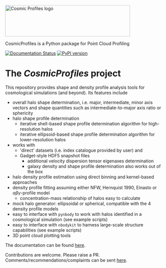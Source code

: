 <img src="https://raw.githubusercontent.com/tibordome/cosmic_profiles/blob/master/info/CProfiles.png" alt="Cosmic Profiles logo" style="height: 100px; width:400px;"/>

CosmicProfiles is a Python package for Point Cloud Profiling

[![Documentation Status](https://readthedocs.org/projects/cosmic-profiles/badge/?version=latest)](https://cosmic-profiles.readthedocs.io/en/latest/?badge=latest) [![PyPI version](https://badge.fury.io/py/cosmic-profiles.svg)](https://badge.fury.io/py/cosmic-profiles)

# The *CosmicProfiles* project

This repository provides shape and density profile analysis tools for cosmological simulations (and beyond). Its features include

- overall halo shape determination, i.e. major, intermediate, minor axis vectors and shape quantities such as intermediate-to-major axis ratio or sphericity
- halo shape profile determination
  - iterative shell-based shape profile determination algorithm for high-resolution halos
  - iterative ellipsoid-based shape profile determination algorithm for lower-resolution halos
- works with
  - 'direct' datasets (i.e. index catalogue provided by user) and
  - Gadget-style HDF5 snapshot files
    - additional velocity dispersion tensor eigenaxes determination
    - galaxy density and shape profile determination also works out of the box
- halo density profile estimation using direct binning and kernel-based approaches
- density profile fitting assuming either NFW, Hernquist 1990, Einasto or $\alpha \beta \gamma$-profile model
  - concentration-mass relationship of halos easy to calculate
- mock halo generator: ellipsoidal or spherical, compatible with the 4 density profile models
- easy to interface with `pynbody` to work with halos identified in a cosmological simulation (see example scripts)
- easy to interface with `nbodykit` to harness large-scale structure capabilities (see example scripts)
- 3D point cloud plotting tools

The documentation can be found [here](https://cosmic-profiles.readthedocs.io/en/latest/index.html).

Contributions are welcome. Please raise a PR. Comments/recommendations/complaints can be sent [here](mailto:tibor.doeme@gmail.com).
